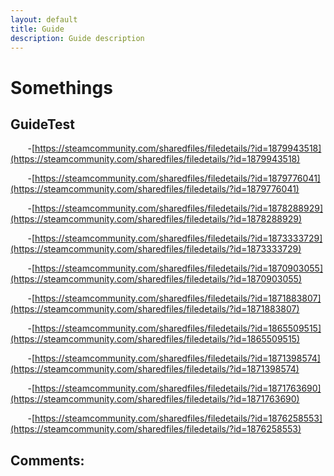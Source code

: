 ```yaml
---
layout: default
title: Guide
description: Guide description
---
```

# Somethings

## GuideTest

&nbsp;&nbsp;&nbsp;&nbsp;&nbsp;&nbsp; -[https://steamcommunity.com/sharedfiles/filedetails/?id=1879943518](https://steamcommunity.com/sharedfiles/filedetails/?id=1879943518)

&nbsp;&nbsp;&nbsp;&nbsp;&nbsp;&nbsp; -[https://steamcommunity.com/sharedfiles/filedetails/?id=1879776041](https://steamcommunity.com/sharedfiles/filedetails/?id=1879776041)

&nbsp;&nbsp;&nbsp;&nbsp;&nbsp;&nbsp; -[https://steamcommunity.com/sharedfiles/filedetails/?id=1878288929](https://steamcommunity.com/sharedfiles/filedetails/?id=1878288929)

&nbsp;&nbsp;&nbsp;&nbsp;&nbsp;&nbsp; -[https://steamcommunity.com/sharedfiles/filedetails/?id=1873333729](https://steamcommunity.com/sharedfiles/filedetails/?id=1873333729)

&nbsp;&nbsp;&nbsp;&nbsp;&nbsp;&nbsp; -[https://steamcommunity.com/sharedfiles/filedetails/?id=1870903055](https://steamcommunity.com/sharedfiles/filedetails/?id=1870903055)

&nbsp;&nbsp;&nbsp;&nbsp;&nbsp;&nbsp; -[https://steamcommunity.com/sharedfiles/filedetails/?id=1871883807](https://steamcommunity.com/sharedfiles/filedetails/?id=1871883807)

&nbsp;&nbsp;&nbsp;&nbsp;&nbsp;&nbsp; -[https://steamcommunity.com/sharedfiles/filedetails/?id=1865509515](https://steamcommunity.com/sharedfiles/filedetails/?id=1865509515)

&nbsp;&nbsp;&nbsp;&nbsp;&nbsp;&nbsp; -[https://steamcommunity.com/sharedfiles/filedetails/?id=1871398574](https://steamcommunity.com/sharedfiles/filedetails/?id=1871398574)

&nbsp;&nbsp;&nbsp;&nbsp;&nbsp;&nbsp; -[https://steamcommunity.com/sharedfiles/filedetails/?id=1871763690](https://steamcommunity.com/sharedfiles/filedetails/?id=1871763690)

&nbsp;&nbsp;&nbsp;&nbsp;&nbsp;&nbsp; -[https://steamcommunity.com/sharedfiles/filedetails/?id=1876258553](https://steamcommunity.com/sharedfiles/filedetails/?id=1876258553)

## Comments:

<script src="https://utteranc.es/client.js"
        repo="Paroyer/Comment" 
        issue-term="pathname"
        theme="github-dark"
        label="Comment"
        crossorigin="anonymous"
        async>
</script>  
